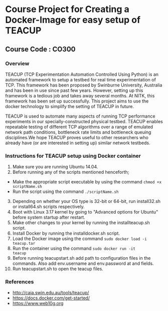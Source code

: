 # Course Project for Creating a Docker-Image for easy setup of TEACUP 
## Course Code : CO300

### Overview
TEACUP (TCP Experimentation Automation Controlled Using Python) is an automated framework to setup a testbed for 
real time experimentation of TCP. This framework has been proposed by Swinburne University, Australia and has 
been in use since past few years. 
However, setting up this framework is a tedious job and takes away several months. 
At NITK, this framework has been set up successfully. This project aims to use the docker technology to simplify the 
setting of TEACUP in future.

TEACUP is used to automate many aspects of running TCP performance experiments in our specially-constructed physical testbed. TEACUP enables repeatable testing of different TCP algorithms over a range of emulated network path conditions, bottleneck rate limits and bottleneck queuing disciplines.We hope TEACUP proves useful to other researchers who already have (or are interested in setting up) similar network testbeds.

### Instructions for TEACUP setup using Docker container
1. Make sure you are running Ubuntu 14.04.
2. Before running any of the scripts mentioned henceforth;
  - Make the appropriate script executable by using the command 
    <code>chmod +x scriptName.sh</code>
  - Run the script using the command 
    <code>./scriptName.sh</code>
3. Depending on whether your OS type is 32-bit or 64-bit, run install32.sh or install64.sh scripts respectively.
4. Boot with Linux 3.17 kernel by going to "Advanced options for Ubuntu" before system startup after restart. 
5. Make other changes to your kernel by running the installteacup.sh script. 
6. Install Docker by running the installdocker.sh script.
7. Load the Docker image using the command <code>sudo docker load -i teacup.tar</code>
8. Run the container using the command <code>sudo docker run -it teacup</code>
9. Before running teacupstart.sh add path to configuration files in the commands. Also add env.username and env.password at <username> and <password> fields.
10. Run teacupstart.sh to open the teacup files.

### References
+ http://caia.swin.edu.au/tools/teacup/
+ https://docs.docker.com/get-started/
+ https://www.web10g.org